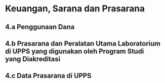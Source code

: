 # Keuangan, Sarana dan Prasarana

## 4.a Penggunaan Dana

## 4.b Prasarana dan Peralatan Utama Laboratorium di UPPS yang digunakan oleh Program Studi yang Diakreditasi

## 4.c Data Prasarana di UPPS
